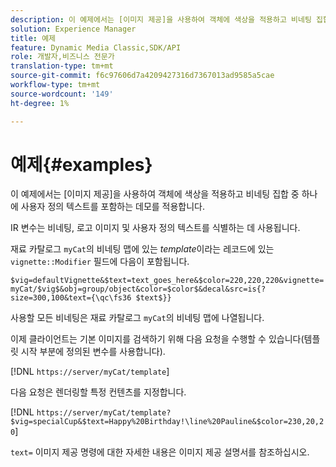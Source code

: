 ```yaml
---
description: 이 예제에서는 [이미지 제공]을 사용하여 객체에 색상을 적용하고 비네팅 집합 중 하나에 사용자 정의 텍스트를 포함하는 데모를 적용합니다.
solution: Experience Manager
title: 예제
feature: Dynamic Media Classic,SDK/API
role: 개발자,비즈니스 전문가
translation-type: tm+mt
source-git-commit: f6c97606d7a4209427316d7367013ad9585a5cae
workflow-type: tm+mt
source-wordcount: '149'
ht-degree: 1%

---
```



# 예제{#examples}

이 예제에서는 [이미지 제공]을 사용하여 객체에 색상을 적용하고 비네팅 집합 중 하나에 사용자 정의 텍스트를 포함하는 데모를 적용합니다.

IR 변수는 비네팅, 로고 이미지 및 사용자 정의 텍스트를 식별하는 데 사용됩니다.

재료 카탈로그 `myCat`의 비네팅 맵에 있는 *template*&#x200B;이라는 레코드에 있는 `vignette::Modifier` 필드에 다음이 포함됩니다.

`$vig=defaultVignette&$text=text_goes_here&$color=220,220,220&vignette=myCat/$vig$&obj=group/object&color=$color$&decal&src=is{?size=300,100&text={\qc\fs36 $text$}}`

사용할 모든 비네팅은 재료 카탈로그 `myCat`의 비네팅 맵에 나열됩니다.

이제 클라이언트는 기본 이미지를 검색하기 위해 다음 요청을 수행할 수 있습니다(템플릿 시작 부분에 정의된 변수를 사용합니다).

[!DNL `https://server/myCat/template`]

다음 요청은 렌더링할 특정 컨텐츠를 지정합니다.

[!DNL `https://server/myCat/template?$vig=specialCup&$text=Happy%20Birthday!\line%20Pauline&$color=230,20,20`]

`text=` 이미지 제공 명령에 대한 자세한 내용은 이미지 제공 설명서를 참조하십시오.
